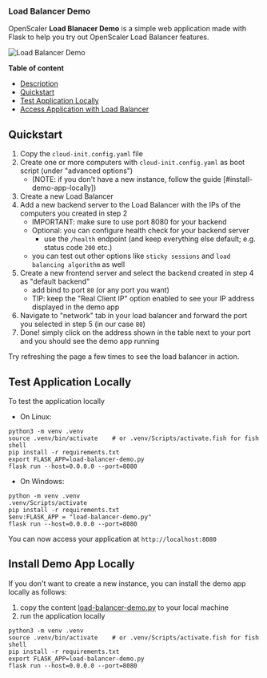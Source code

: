 ### Load Balancer Demo

OpenScaler **Load Blanacer Demo** is a simple web application made with Flask to help you try out OpenScaler Load Balancer features.

![Load Balancer Demo](docs/img/load-balancer-demo.png)

**Table of content**

- [Description](#description)
- [Quickstart](#quickstart)
- [Test Application Locally](#test-application-locally)
- [Access Application with Load Balancer](#access-application-with-load-balancer)

## Quickstart

1. Copy the `cloud-init.config.yaml` file
2. Create one or more computers with `cloud-init.config.yaml` as boot script (under "advanced options")
   - (NOTE: if you don't have a new instance, follow the guide [#install-demo-app-locally])
3. Create a new Load Balancer
4. Add a new backend server to the Load Balancer with the IPs of the computers you created in step 2
   - IMPORTANT: make sure to use port 8080 for your backend
   - Optional: you can configure health check for your backend server
     - use the `/health` endpoint (and keep everything else default; e.g. status code `200` etc.)
   - you can test out other options like `sticky sessions` and `load balancing algorithm` as well
5. Create a new frontend server and select the backend created in step 4 as "default backend"
   - add bind to port `80` (or any port you want)
   - TIP: keep the "Real Client IP" option enabled to see your IP address displayed in the demo app
6. Navigate to "network" tab in your load balancer and forward the port you selected in step 5 (in our case `80`)
7. Done! simply click on the address shown in the table next to your port and you should see the demo app running

Try refreshing the page a few times to see the load balancer in action.

## Test Application Locally

To test the application locally

- On Linux:

```shell
python3 -m venv .venv
source .venv/bin/activate    # or .venv/Scripts/activate.fish for fish shell
pip install -r requirements.txt
export FLASK_APP=load-balancer-demo.py
flask run --host=0.0.0.0 --port=8080
```

- On Windows:

```shell
python -m venv .venv
.venv/Scripts/activate
pip install -r requirements.txt
$env:FLASK_APP = "load-balancer-demo.py"
flask run --host=0.0.0.0 --port=8080
```

You can now access your application at `http://localhost:8080`

## Install Demo App Locally

If you don't want to create a new instance, you can install the demo app locally as follows:

1. copy the content [load-balancer-demo.py](load-balancer-demo.py) to your local machine
2. run the application locally

```shell
python3 -m venv .venv
source .venv/bin/activate    # or .venv/Scripts/activate.fish for fish shell
pip install -r requirements.txt
export FLASK_APP=load-balancer-demo.py
flask run --host=0.0.0.0 --port=8080
```
